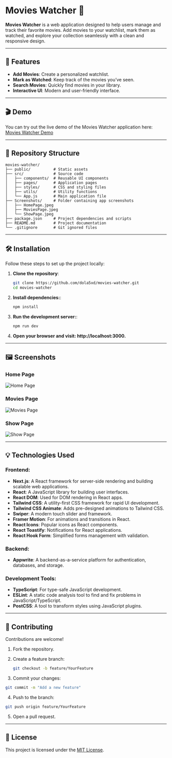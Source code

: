 # Movies Watcher 🎥

**Movies Watcher** is a web application designed to help users manage and track their favorite movies. Add movies to your watchlist, mark them as watched, and explore your collection seamlessly with a clean and responsive design.

---

## 🚀 Features

- **Add Movies**: Create a personalized watchlist.
- **Mark as Watched**: Keep track of the movies you’ve seen.
- **Search Movies**: Quickly find movies in your library.
- **Interactive UI**: Modern and user-friendly interface.

---

## 🎬 Demo

You can try out the live demo of the Movies Watcher application here:  
[Movies Watcher Demo](https://movies-watcher.vercel.app)

---

## 📂 Repository Structure

```plaintext
movies-watcher/
├── public/          # Static assets
├── src/             # Source code
│   ├── components/  # Reusable UI components
│   ├── pages/       # Application pages
│   ├── styles/      # CSS and styling files
│   ├── utils/       # Utility functions
│   └── App.js       # Main application file
├── Screenshots/     # Folder containing app screenshots
│   ├── HomePage.jpeg
│   ├── MoviesPage.jpeg
│   └── ShowPage.jpeg
├── package.json     # Project dependencies and scripts
├── README.md        # Project documentation
└── .gitignore       # Git ignored files
```

---

## 🛠️ Installation

Follow these steps to set up the project locally:

1. **Clone the repository**:

   ```bash
   git clone https://github.com/dola5xd/movies-watcher.git
   cd movies-watcher

   ```

2. **Install dependencies:**:

   ```bash
   npm install

   ```

3. **Run the development server:**:

   ```bash
   npm run dev

   ```

4. **Open your browser and visit: http://localhost:3000.**

---

## 🖼️ Screenshots

### Home Page

![Home Page](./Screenshots/HomePage.jpeg)

### Movies Page

![Movies Page](./Screenshots/MoviesPage.jpeg)

### Show Page

![Show Page](./Screenshots/ShowPage.jpeg)

---

## 💡 Technologies Used

### Frontend:

- **Next.js**: A React framework for server-side rendering and building scalable web applications.
- **React**: A JavaScript library for building user interfaces.
- **React DOM**: Used for DOM rendering in React apps.
- **Tailwind CSS**: A utility-first CSS framework for rapid UI development.
- **Tailwind CSS Animate**: Adds pre-designed animations to Tailwind CSS.
- **Swiper**: A modern touch slider and framework.
- **Framer Motion**: For animations and transitions in React.
- **React Icons**: Popular icons as React components.
- **React Toastify**: Notifications for React applications.
- **React Hook Form**: Simplified forms management with validation.

### Backend:

- **Appwrite**: A backend-as-a-service platform for authentication, databases, and storage.

### Development Tools:

- **TypeScript**: For type-safe JavaScript development.
- **ESLint**: A static code analysis tool to find and fix problems in JavaScript/TypeScript.
- **PostCSS**: A tool to transform styles using JavaScript plugins.

---

## 🤝 Contributing

Contributions are welcome!

1. Fork the repository.

2. Create a feature branch:

   ```bash
   git checkout -b feature/YourFeature
   ```

3. Commit your changes:

```bash
git commit -m "Add a new feature"
```

4. Push to the branch:

```bash
git push origin feature/YourFeature
```

5. Open a pull request.

---

## 📜 License

This project is licensed under the [MIT License](LICENSE).
